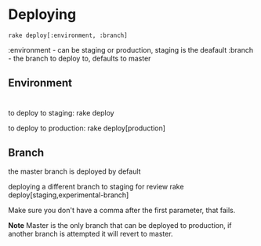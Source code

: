# Deploying

    rake deploy[:environment, :branch] 
    
:environment - can be staging or production, staging is the deafault
:branch - the branch to deploy to, defaults to master

## Environment 
#
to deploy to staging:
    rake deploy

to deploy to production:
    rake deploy[production]

## Branch

the master branch is deployed by default

deploying a different branch to staging for review
    rake deploy[staging,experimental-branch]

Make sure you don't have a comma after the first parameter, that fails. 

**Note** Master is the only branch that can be deployed to production, if another branch is attempted it will revert to master. 
